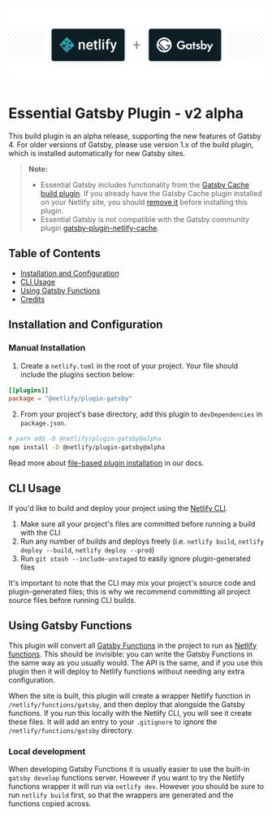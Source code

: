 ![Netlify Build plugin Gatsby – Run Gatsby seamlessly on Netlify](netlify-gatsby-plugin.png)

# Essential Gatsby Plugin - v2 alpha

This build plugin is an alpha release, supporting the new features of Gatsby 4.
For older versions of Gatsby, please use version 1.x of the build plugin, which
is installed automatically for new Gatsby sites.

> **Note:**
>
> - Essential Gatsby includes functionality from the
>   [Gatsby Cache build plugin](https://github.com/jlengstorf/netlify-plugin-gatsby-cache).
>   If you already have the Gatsby Cache plugin installed on your Netlify site,
>   you should
>   [remove it](https://docs.netlify.com/configure-builds/build-plugins/#remove-a-plugin)
>   before installing this plugin.
> - Essential Gatsby is not compatible with the Gatsby community plugin
>   [gatsby-plugin-netlify-cache](https://www.gatsbyjs.com/plugins/gatsby-plugin-netlify-cache/).

## Table of Contents

- [Installation and Configuration](#installation-and-configuration)
- [CLI Usage](#cli-usage)
- [Using Gatsby Functions](#using-gatsby-functions)
- [Credits](#credits)

## Installation and Configuration

<!-- All sites deployed to Netlify with Gatsby will automatically install this plugin
for a seamless experience.

This means that you don't have to do anything — just build and deploy your site
to Netlify as usual and we'll handle the rest.

You're able to
[remove the plugin](https://docs.netlify.com/configure-builds/build-plugins/#remove-a-plugin)
at any time by visiting the **Plugins** tab for your site in the Netlify UI. -->

### Manual Installation

1. Create a `netlify.toml` in the root of your project. Your file should include
   the plugins section below:

```toml
[[plugins]]
package = "@netlify/plugin-gatsby"
```

2. From your project's base directory, add this plugin to `devDependencies` in
   `package.json`.

```bash
# yarn add -D @netlify/plugin-gatsby@alpha
npm install -D @netlify/plugin-gatsby@alpha
```

Read more about
[file-based plugin installation](https://docs.netlify.com/configure-builds/build-plugins/#file-based-installation)
in our docs.

## CLI Usage

If you'd like to build and deploy your project using the
[Netlify CLI](https://docs.netlify.com/cli/get-started/).

1. Make sure all your project's files are committed before running a build with
   the CLI
2. Run any number of builds and deploys freely (i.e. `netlify build`,
   `netlify deploy --build`, `netlify deploy --prod`)
3. Run `git stash --include-unstaged` to easily ignore plugin-generated files

It's important to note that the CLI may mix your project's source code and
plugin-generated files; this is why we recommend committing all project source
files before running CLI builds.

## Using Gatsby Functions

This plugin will convert all
[Gatsby Functions](https://www.gatsbyjs.com/docs/how-to/functions/) in the
project to run as
[Netlify functions](https://docs.netlify.com/functions/overview/). This should
be invisible: you can write the Gatsby Functions in the same way as you usually
would. The API is the same, and if you use this plugin then it will deploy to
Netlify functions without needing any extra configuration.

When the site is built, this plugin will create a wrapper Netlify function in
`/netlify/functions/gatsby`, and then deploy that alongside the Gatsby
functions. If you run this locally with the Netlify CLI, you will see it create
these files. It will add an entry to your `.gitignore` to ignore the
`/netlify/functions/gatsby` directory.

### Local development

When developing Gatsby Functions it is usually easier to use the built-in
`gatsby develop` functions server. However if you want to try the Netlify
functions wrapper it will run via `netlify dev`. However you should be sure to
run `netlify build` first, so that the wrappers are generated and the functions
copied across.
